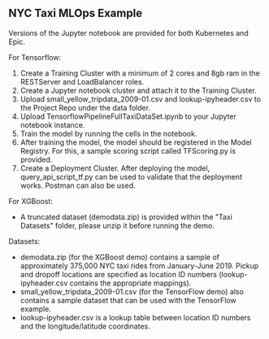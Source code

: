 ## NYC Taxi MLOps Example

Versions of the Jupyter notebook are provided for both Kubernetes and Epic.

For Tensorflow:
1. Create a Training Cluster with a minimum of 2 cores and 8gb ram in the RESTServer and LoadBalancer roles.
2. Create a Jupyter notebook cluster and attach it to the Training Cluster.
3. Upload small_yellow_tripdata_2009-01.csv and lookup-ipyheader.csv to the Project Repo under the data folder.
4. Upload TensorflowPipelineFullTaxiDataSet.ipynb to your Jupyter notebook instance.
5. Train the model by running the cells in the notebook.
6. After training the model, the model should be registered  in the Model Registry. For this, a sample scoring script called TFScoring.py is provided.
7. Create a Deployment Cluster. After deploying the model, query_api_script_tf.py can be used to validate that the deployment works. Postman can also be used.

For XGBoost:
- A truncated dataset (demodata.zip) is provided within the "Taxi Datasets" folder, please unzip it before running the demo.

Datasets:
- demodata.zip (for the XGBoost demo) contains a sample of approximately 375,000 NYC taxi rides from January-June 2019. Pickup and dropoff locations are specified as location ID numbers (lookup-ipyheader.csv contains the appropriate mappings).
- small_yellow_tripdata_2009-01.csv (for the TensorFlow demo) also contains a sample dataset that can be used with the TensorFlow example.
- lookup-ipyheader.csv is a lookup table between location ID numbers and the longitude/latitude coordinates.
